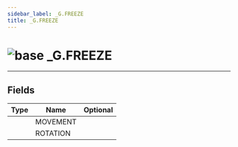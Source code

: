 ```yaml
---
sidebar_label: _G.FREEZE
title: _G.FREEZE
---
```


# <img src='/img/wiki/base.png' alt='base' classname='env-tag' /> _G.FREEZE


-----------------
## Fields

| Type   | Name | Optional |
| ------ | ---- | -------: |
|  | MOVEMENT |   |
|  | ROTATION |   |

